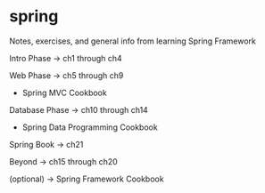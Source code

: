 # spring
Notes, exercises, and general info from learning Spring Framework

Intro Phase -> ch1 through ch4

Web Phase -> ch5 through ch9
  * Spring MVC Cookbook

Database Phase -> ch10 through ch14
  * Spring Data Programming Cookbook

Spring Book -> ch21

Beyond -> ch15 through ch20

(optional) -> Spring Framework Cookbook
